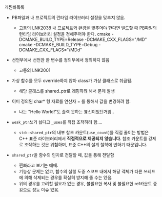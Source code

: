 개찐빠목록

- PB파일과 내 프로젝트의 런타임 라이브러리 설정을 맞추지 않음.
  
  - 고통의 LNK2038
    내 프로젝트와 환경을 맞추어야 한다면 빌드할 때 PB파일의 런타임
    라이브러리 설정을 정해주어야 한다.
    cmake -DCMAKE_BUILD_TYPE=Release -DCMAKE_CXX_FLAGS="/MD"
    cmake -DCMAKE_BUILD_TYPE=Debug -DCMAKE_CXX_FLAGS="/MDd"

- 선언부에서 선언만 한 변수를 정의부에서 정의하지 않음
  
  - 고통의 LNK2001

- 가상 함수를 모두 override하지 않아 class가 가상 클래스로 취급됨.
  
  - 해당 클래스를 shared_ptr로 래핑하려 해서 문제 발생

- 이미 정의된 char* 형 자료를 연산자 = 를 통해서 값을 변경하려 함.
  
  - 나는 "Hello World!"도 출력 못하는 븅신이었던거임..

- `weak_ptr`쓰기 싫다고 `_uses`를 직접 조작하려 함....
  
  - `std::shared_ptr`의 내부 참조 카운트(`use_count`)를 직접 줄이는 방법은 C++ 표준 라이브러리에서 **직접적으로 제공되지 않습니다**. 참조 카운트를 강제로 조작하는 것은 위험하며, 표준 C++의 설계 철학에 반하기 때문입니다.

- `shared_ptr`을 함수의 인자로 전달할 때, 값을 통해 전달함
  
  - 찐빠라고 보기는 애매.
  - 기능상 문제는 없고, 함수의 실행 도중 스코프 내에서 해당 객체가 다른 쓰레드에 의해 삭제되는 경우를 확실히 방지해 줄 수는 있음.
  - 위의 경우를 고려할 필요가 없는 경우, 불필요한 복사 및 불필요한 ref카운트 증감으로 성능 이슈 있음.
